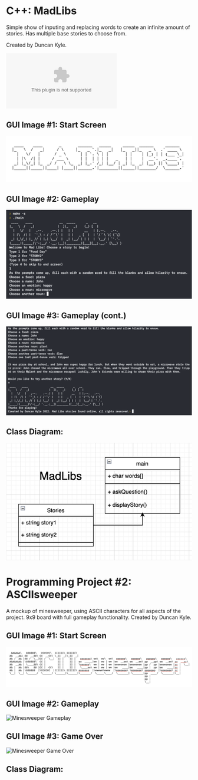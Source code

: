 # C++: MadLibs
Simple show of inputing and replacing words to create an infinite amount of stories. Has multiple base stories to choose from.

Created by Duncan Kyle.

![Can be downloaded here](/apps/MadLibs.zip)

## GUI Image #1: Start Screen
![MadLibs Start Screen](/images/MLstart.png)

## GUI Image #2: Gameplay
![MadLibs Gameplay](/images/MLgame1.png)

## GUI Image #3: Gameplay (cont.)
![MadLibs Gameplay2](/images/MLgame2.png)

## Class Diagram:
![MadLibs Class Diagram](/images/MLclass.png)

# Programming Project #2: ASCIIsweeper
A mockup of minesweeper, using ASCII characters for all aspects of the project. 9x9 board with full gameplay functionality.
Created by Duncan Kyle.

## GUI Image #1: Start Screen
![Minesweeper Start Screen](/images/MSstart.png)

## GUI Image #2: Gameplay
![Minesweeper Gameplay]()

## GUI Image #3: Game Over
![Minesweeper Game Over]()

## Class Diagram:

